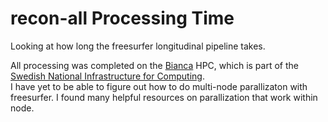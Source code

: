 # recon-all Processing Time
Looking at how long the freesurfer longitudinal pipeline takes.

All processing was completed on the [Bianca](http://www.uppmax.uu.se/resources/systems/the-bianca-cluster/) HPC, which is part of the [Swedish National Infrastructure for Computing](https://www.snic.se/).
<br>
I have yet to be able to figure out how to do multi-node parallizaton with freesurfer.
I found many helpful resources on parallization that work within node.

